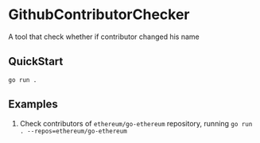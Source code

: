 # GithubContributorChecker
A tool that check whether if contributor changed his name 

## QuickStart

```shell
go run .
```

## Examples

1. Check contributors of `ethereum/go-ethereum` repository, running `go run . --repos=ethereum/go-ethereum`
